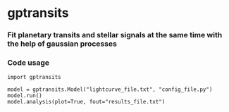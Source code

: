 gptransits
==========

### Fit planetary transits and stellar signals at the same time with the help of gaussian processes

### Code usage
~~~~
import gptransits

model = gptransits.Model("lightcurve_file.txt", "config_file.py")
model.run()
model.analysis(plot=True, fout="results_file.txt")
~~~~
